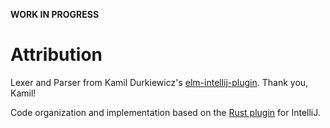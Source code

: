 
**WORK IN PROGRESS**


# Attribution

Lexer and Parser from Kamil Durkiewicz's [elm-intellij-plugin](https://github.com/durkiewicz/elm-plugin). Thank you, Kamil!

Code organization and implementation based on the [Rust plugin](https://github.com/intellij-rust/intellij-rust) for IntelliJ. 